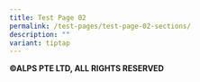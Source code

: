 ```yaml
---
title: Test Page 02
permalink: /test-pages/test-page-02-sections/
description: ""
variant: tiptap
---
```

<p><strong>©ALPS PTE LTD, ALL RIGHTS RESERVED</strong>
</p>